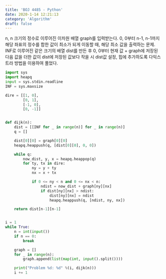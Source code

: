 ```yaml
---
title: 'BOJ 4485 - Python'
date: 2020-1-14 12:21:13
category: 'Algorithm'
draft: false
---
```

n, n 크기의 정수로 이루어진 이차원 배열 graph를 입력받는다. 0, 0부터 n-1, n-1까지 해당 좌표의 정수를 합한 값이 최소가 되게 이동할 때, 해당 최소 값을 출력하는 문제. INF로 이루어진 같은 크기의 배열 dist를 만든 후 0, 0부터 현재 값 + graph에 저장된 다음 값을 더한 값이 dist에 저장된 값보다 작을 시 dist값 설정, 힙에 추가하도록 다익스트라 방법을 이용하여 풀었다.
```python
import sys
import heapq
input = sys.stdin.readline
INF = sys.maxsize

dire = [[1, 0],
        [0, 1],
        [-1, 0],
        [0, -1]]


def dijk(n):
    dist = [[INF for _ in range(n)] for _ in range(n)]
    q = []

    dist[0][0] = graph[0][0]
    heapq.heappush(q, [dist[0][0], 0, 0])

    while q:
        now_dist, y, x = heapq.heappop(q)
        for ty, tx in dire:
            ny = y + ty
            nx = x + tx

            if 0 <= ny < n and 0 <= nx < n:
                ndist = now_dist + graph[ny][nx]
                if dist[ny][nx] > ndist:
                    dist[ny][nx] = ndist
                    heapq.heappush(q, [ndist, ny, nx])

    return dist[n-1][n-1]


i = 1
while True:
    n = int(input())
    if n == 0:
        break

    graph = []
    for _ in range(n):
        graph.append(list(map(int, input().split())))

    print("Problem %d: %d" %(i, dijk(n)))
    i += 1

```
